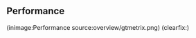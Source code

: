 <!--
Title: Overview
Description: Highlevel overview of Pype
Keywords: pype, overview
-->

## Performance

(inimage:Performance source:overview/gtmetrix.png)
(clearfix:)

